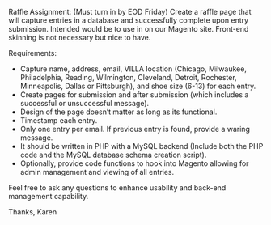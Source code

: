 Raffle Assignment: (Must turn in by EOD Friday)
Create a raffle page that will capture entries in a database and successfully complete upon entry submission. Intended would be to use in on our Magento site. Front-end skinning is not necessary but nice to have.

Requirements:

* Capture name, address, email, VILLA location (Chicago, Milwaukee, Philadelphia, Reading, Wilmington, Cleveland, Detroit, Rochester, Minneapolis, Dallas or Pittsburgh), and shoe size (6-13) for each entry.
* Create pages for submission and after submission (which includes a successful or unsuccessful message).
* Design of the page doesn’t matter as long as its functional.
* Timestamp each entry.
* Only one entry per email.  If previous entry is found, provide a waring message.
* It should be written in PHP with a MySQL backend (Include both the PHP code and the MySQL database schema creation script).
* Optionally, provide code functions to hook into Magento allowing for admin management and viewing of all entries.

Feel free to ask any questions to enhance usability and back-end management capability.

Thanks,
Karen